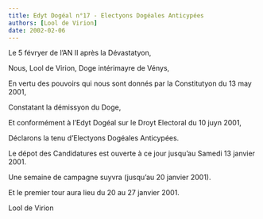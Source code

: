 ```yaml
---
title: Edyt Dogéal n°17 - Electyons Dogéales Anticypées
authors: [Lool de Virion]
date: 2002-02-06
---
```


Le 5 févryer de l’AN II après la Dévastatyon,

Nous, Lool de Virion, Doge intérimayre de Vénys,

En vertu des pouvoirs qui nous sont donnés par la Constitutyon du 13 may 2001,

Constatant la démissyon du Doge,

Et conformément à l’Edyt Dogéal sur le Droyt Electoral du 10 juyn 2001,

Déclarons la tenu d’Electyons Dogéales Anticypées.

Le dépot des Candidatures est ouverte à ce jour jusqu’au Samedi 13 janvier 2001.

Une semaine de campagne suyvra (jusqu’au 20 janvier 2001).

Et le premier tour aura lieu du 20 au 27 janvier 2001.

Lool de Virion


